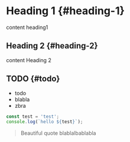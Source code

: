 # Heading 1 {#heading-1}

content heading1

## Heading 2 {#heading-2}

content Heading 2

## TODO {#todo}

* todo
* blabla
* zbra

```javascript
const test = 'test';
console.log(`hello ${test}`);
```

> Beautiful quote blablalbablabla

